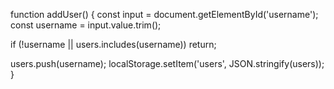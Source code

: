 function addUser() {
  const input = document.getElementById('username');
  const username = input.value.trim();

  if (!username || users.includes(username)) return;

  users.push(username);
  localStorage.setItem('users', JSON.stringify(users));
}

